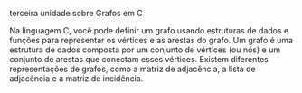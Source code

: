  terceira unidade sobre Grafos em C


 Na linguagem C, você pode definir um grafo usando estruturas de dados e funções para representar os vértices e as arestas do grafo. Um grafo é uma estrutura de dados composta por um conjunto de vértices (ou nós) e um conjunto de arestas que conectam esses vértices. Existem diferentes representações de grafos, como a matriz de adjacência, a lista de adjacência e a matriz de incidência.